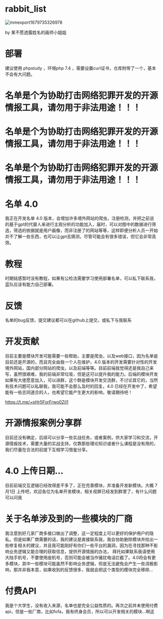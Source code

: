 # rabbit_list
![mmexport1679735326978](https://user-images.githubusercontent.com/43908812/227708265-8259a756-90b9-4b8b-92b8-777054266f19.jpg)

by 某不愿透露姓名的画师小姐姐

# 部署

建议使用 phpstudy ，环境php 7.4 ，需要设置curl证书，仓库附带了一个，基本不会有大问题。

# 名单是个为协助打击网络犯罪开发的开源情报工具，请勿用于非法用途！！！

# 名单是个为协助打击网络犯罪开发的开源情报工具，请勿用于非法用途！！！

# 名单是个为协助打击网络犯罪开发的开源情报工具，请勿用于非法用途！！！

# 名单 4.0

我正在开发名单 4.0 版本，会增加许多境外网站的爬虫，注册检测，并把之前说的基于gpt的代替人来进行主观分析的功能加入，届时，可以对图中的数据进行筛选，筛选的依据就是用户画像，而非注册了的网站等等，这样即便分析人员一开始并不了解一些东西，也可以让gpt去猜测，尽管可能会有很多错误，但它会非常高效。

# 教程 

时期铭感暂时没有教程，如果有公检法需要学习使用部署名单，可以私下联系我，蓝队应该有能力自己部署。

# 反馈 

名单的bug反馈，提交建议都可以在github上提交，或私下与我联系



# 开发贡献 

目前主要是模块开发可能需要一些帮助，主要是爬虫，以及web接口，因为名单是目前还是开源的，而且完全由我一个人在维护，4.0 版本的开发需要针对性的开发境外网站，国内部分网站的爬虫，以及前端等等。目前前端我觉得还是我自己来写，虽然很艰难，我的前端非常垃圾，但是这可以提升我的能力。后端的模块开发如果有大佬愿意加入，可以进群，这个群是模块开发交流群，不讨论其它的，当然有技术问题可以私聊我，我可能不会那么及时的回复。4.0 已经在开发中了，希望能有一些志同道合的人，也希望它能产生更大的影响，敬请期待吧！

https://t.me/+pHr5ForFrwo0ZjI1

# 开源情报案例分享群

目前还没有确定，后续可以分享一些实战任务，或者案例，供大家学习和交流，开源情报技术，需要大量的实战支持，仅靠那些理论知识或者什么课程是没有用的，我们尽量在合法的前提下互相学习借鉴分享。

# 4.0 上传日期...

目前前端交互逻辑已经改得差不多了，正在完善模块，并准备开发新模块。大概 7月1日 上传吧，欢迎各位为名单开发模块，相关视屏已经发到群里了，有什么问题可以问我

# 关于名单涉及到的一些模块的厂商

我注意到好几家厂商多接口做出了调整，这一定程度上可以更好的保护用户的隐私。但是如果厂商需要的话，我的建议是直接联系我，我会协助删除模块并给出一些修复相关的建议，并且我可能刚好有你们一些平台的漏洞，因为在寻找那种不影响业务逻辑又能合理的获取信息，提供开源情报的办法，
拜托如果联系我请使用大陆手机号，不要使用座机号，否则可能会被当作骚扰电话拦截了。4.0将会有更多模块，其中一些模块可能虽然不影响业务逻辑，但是无法避免会产生一些消极影响，那并非我本意，如果收到的反馈很多，我就会把这个类型的模块完全移除...

# 付费API

我是个大学生，没有收入来源，名单也是完全公益性质的。再次之前并未使用付费api，但是一些厂商，比如fofa，我有终身会员，所以可以开发相关的模块...啊这
